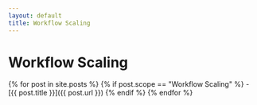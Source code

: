```yaml
---
layout: default
title: Workflow Scaling
---
```


# Workflow Scaling

{% for post in site.posts %}
  {% if post.scope == "Workflow Scaling" %}
    - [{{ post.title }}]({{ post.url }})
  {% endif %}
{% endfor %}
